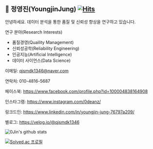 ## :wave: 정영진(YoungjinJung) [![Hits](https://hits.seeyoufarm.com/api/count/incr/badge.svg?url=https%3A%2F%2Fgithub.com%2FJung0Jin&count_bg=%2379C83D&title_bg=%23555555&icon=&icon_color=%23E7E7E7&title=hits&edge_flat=false)](https://hits.seeyoufarm.com)

안녕하세요. 데이터 분석을 통한 품질 및 신뢰성 향상을 연구하고 있습니다.

연구 분야(Research Interests)
- 품질경영(Quaility Management)
- 신뢰성공학(Reliability Engineering)
- 인공지능(Artificial Intelligence)
- 데이터 사이언스(Data Science)

이메일: qjsmdk1346@naver.com

연락처: 010-4816-5687

페이스북: https://www.facebook.com/profile.php?id=100004838164908

인스타그램: https://www.instagram.com/0deanz/

링크드인: https://www.linkedin.com/in/youngjin-jung-76797a209/

벨로그: https://velog.io/@qjsmdk1346

![0Jin's github stats](https://github-readme-stats.vercel.app/api?username=Jung0Jin&show_icons=true)

[![Solved.ac
프로필](http://mazassumnida.wtf/api/generate_badge?boj=qjsmdk1346)](https://solved.ac/qjsmdk1346)



<!--
**Jung0Jin/Jung0Jin** is a ✨ _special_ ✨ repository because its `README.md` (this file) appears on your GitHub profile.

Here are some ideas to get you started:

- 🔭 I’m currently working on ...
- 🌱 I’m currently learning ...
- 👯 I’m looking to collaborate on ...
- 🤔 I’m looking for help with ...
- 💬 Ask me about ...
- 📫 How to reach me: ...
- 😄 Pronouns: ...
- ⚡ Fun fact: ...
-->

